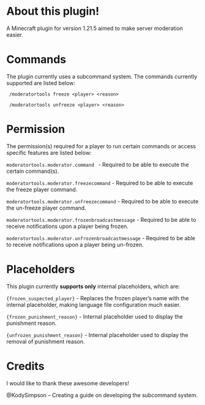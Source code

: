 # About this plugin!
A Minecraft plugin for version 1.21.5 aimed to make server moderation easier.

# Commands
The plugin currently uses a subcommand system. The commands currently supported are listed below:

 ``` /moderatortools freeze <player> <reason>```

  ``` /moderatortools unfreeze <player> <reason>```

 # Permission
The permission(s) required for a player to run certain commands or access specific features are listed below:

```moderatortools.moderator.command ``` - Required to be able to execute the certain command(s).

```moderatortools.moderator.freezecommand``` - Required to be able to execute the freeze player command.

```moderatortools.moderator.unfreezecommand``` - Required to be able to execute the un-freeze player command.

```moderatortools.moderator.frozenbroadcastmessage``` - Required to be able to receive notifications upon a player being frozen.

```moderatortools.moderator.unfrozenbroadcastmessage``` - Required to be able to receive notifications upon a player being un-frozen.

# Placeholders
This plugin currently **supports only** internal placeholders, which are:

```{frozen_suspected_player}``` - Replaces the frozen player’s name with the internal placeholder, making language file configuration much easier.

```{frozen_punishment_reason}``` - Internal placeholder used to display the punishment reason.

```{unfrozen_punishment_reason}``` - Internal placeholder used to display the removal of punishment reason.

# Credits
I would like to thank these awesome developers!

@KodySimpson – Creating a guide on developing the subcommand system.
 
